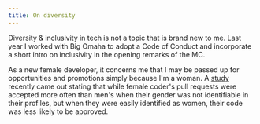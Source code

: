 ```yaml
---
title: On diversity
---
```


Diversity & inclusivity in tech is not a topic that is brand new to me. Last year I worked with Big Omaha to adopt a Code of Conduct and incorporate a short intro on inclusivity in the opening remarks of the MC. 

As a new female developer, it concerns me that I may be passed up for opportunities and promotions simply because I'm a woman. A <a href="http://www.theguardian.com/technology/2016/feb/12/women-considered-better-coders-hide-gender-github">study</a> recently came out stating that while female coder's pull requests were accepted more often than men's when their gender was not identifiable in their profiles, but when they were easily identified as women, their code was less likely to be approved.